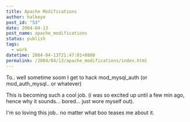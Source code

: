 ```yaml
---
title: Apache Modifications
author: halkeye
post_id: "53"
date: 2004-04-13
post_name: apache_modifications
status: publish
tags:
  - work
datetime: 2004-04-13T21:47:01+0800
permalink: /2004/04/13/apache_modifications/index.html
---
```


To.. well sometime soom I get to hack mod_mysql_auth (or mod_auth_mysql.. or whatever)

This is becoming such a cool job. (i was so excited up until a few min ago, hence why it sounds... bored... just wore myself out).

I'm so loving this job.. no matter what boo teases me about it.